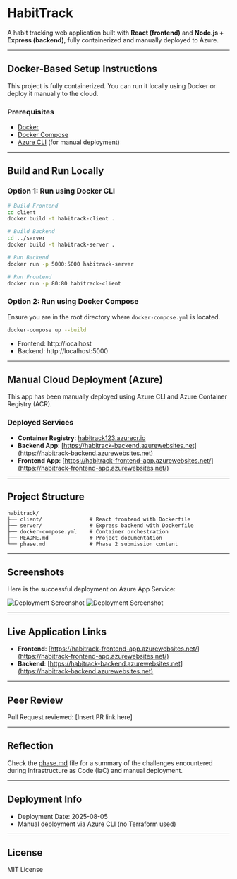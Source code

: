 # HabitTrack

A habit tracking web application built with **React (frontend)** and **Node.js + Express (backend)**, fully containerized and manually deployed to Azure.

---

##  Docker-Based Setup Instructions

This project is fully containerized. You can run it locally using Docker or deploy it manually to the cloud.

###  Prerequisites

- [Docker](https://www.docker.com/)
- [Docker Compose](https://docs.docker.com/compose/)
- [Azure CLI](https://learn.microsoft.com/en-us/cli/azure/install-azure-cli) (for manual deployment)

---

##  Build and Run Locally

### Option 1: Run using Docker CLI

```bash
# Build Frontend
cd client
docker build -t habitrack-client .

# Build Backend
cd ../server
docker build -t habitrack-server .

# Run Backend
docker run -p 5000:5000 habitrack-server

# Run Frontend
docker run -p 80:80 habitrack-client
```

### Option 2: Run using Docker Compose

Ensure you are in the root directory where `docker-compose.yml` is located.

```bash
docker-compose up --build
```

- Frontend: http://localhost  
- Backend: http://localhost:5000

---

##  Manual Cloud Deployment (Azure)

This app has been manually deployed using Azure CLI and Azure Container Registry (ACR).

###  Deployed Services

- **Container Registry**: [habitrack123.azurecr.io](https://habitrack123.azurecr.io)
- **Backend App**: [https://habitrack-backend.azurewebsites.net](https://habitrack-backend.azurewebsites.net)
- **Frontend App**: [https://habitrack-frontend-app.azurewebsites.net/](https://habitrack-frontend-app.azurewebsites.net/)

---

##  Project Structure

```
habitrack/
├── client/               # React frontend with Dockerfile
├── server/               # Express backend with Dockerfile
├── docker-compose.yml    # Container orchestration
├── README.md             # Project documentation
└── phase.md              # Phase 2 submission content
```

---

## Screenshots

Here is the successful deployment on Azure App Service:

![Deployment Screenshot](C:\Users\Administrator\Documents\GitHub\habitrack\screenshoot\backendAZURE.png)
![Deployment Screenshot](C:\Users\Administrator\Documents\GitHub\habitrack\screenshoot\frontendAZURE.png)




---

##  Live Application Links

-  **Frontend**: [https://habitrack-frontend-app.azurewebsites.net/](https://habitrack-frontend-app.azurewebsites.net/)
-  **Backend**: [https://habitrack-backend.azurewebsites.net](https://habitrack-backend.azurewebsites.net)

---

##  Peer Review

Pull Request reviewed: [Insert PR link here]

---

##  Reflection

Check the [phase.md](./phase.md) file for a summary of the challenges encountered during Infrastructure as Code (IaC) and manual deployment.

---

##  Deployment Info

- Deployment Date: 2025-08-05
- Manual deployment via Azure CLI (no Terraform used)

---

##  License

MIT License
